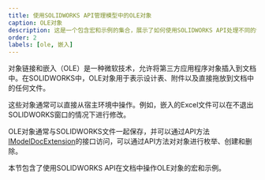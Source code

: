 ```yaml
---
title: 使用SOLIDWORKS API管理模型中的OLE对象
caption: OLE对象
description: 这是一个包含宏和示例的集合，展示了如何使用SOLIDWORKS API处理不同的嵌入式OLE对象（设计表、附件等）
order: 2
labels: [ole, 嵌入]
---
```

对象链接和嵌入（OLE）是一种微软技术，允许将第三方应用程序对象插入到文档中。在SOLIDWORKS中，OLE对象用于表示设计表、附件以及直接拖放到文档中的任何文件。

这些对象通常可以直接从宿主环境中操作。例如，嵌入的Excel文件可以在不退出SOLIDWORKS窗口的情况下进行修改。

OLE对象通常与SOLIDWORKS文件一起保存，并可以通过API方法[IModelDocExtension](https://help.solidworks.com/2018/english/api/sldworksapi/SolidWorks.Interop.sldworks~SolidWorks.Interop.sldworks.IModelDocExtension.html)的接口访问，可以通过API方法对对象进行枚举、创建和删除。

本节包含了使用SOLIDWORKS API在文档中操作OLE对象的宏和示例。